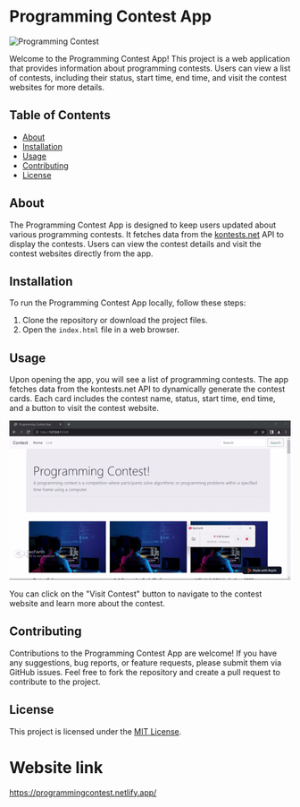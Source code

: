 # Programming Contest App

![Programming Contest](https://img.freepik.com/free-photo/rear-view-programmer-working-all-night-long_1098-18697.jpg?w=900&t=st=1679325879~exp=1679326479~hmac=f47d78a4ad126c3caa8da0d265dec140debb29cb5db6210f79a3e3a2f04c1aef)

Welcome to the Programming Contest App! This project is a web application that provides information about programming contests. Users can view a list of contests, including their status, start time, end time, and visit the contest websites for more details.

## Table of Contents

- [About](#about)
- [Installation](#installation)
- [Usage](#usage)
- [Contributing](#contributing)
- [License](#license)

## About

The Programming Contest App is designed to keep users updated about various programming contests. It fetches data from the [kontests.net](https://kontests.net) API to display the contests. Users can view the contest details and visit the contest websites directly from the app.

## Installation

To run the Programming Contest App locally, follow these steps:

1. Clone the repository or download the project files.
2. Open the `index.html` file in a web browser.

## Usage

Upon opening the app, you will see a list of programming contests. The app fetches data from the kontests.net API to dynamically generate the contest cards. Each card includes the contest name, status, start time, end time, and a button to visit the contest website.

![Contest Cards](preview.gif)

You can click on the "Visit Contest" button to navigate to the contest website and learn more about the contest.

## Contributing

Contributions to the Programming Contest App are welcome! If you have any suggestions, bug reports, or feature requests, please submit them via GitHub issues. Feel free to fork the repository and create a pull request to contribute to the project.

## License

This project is licensed under the [MIT License](LICENSE).

# Website link
https://programmingcontest.netlify.app/
